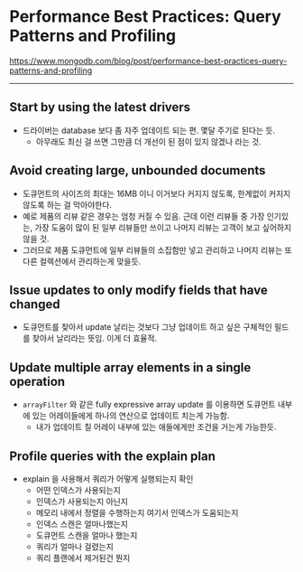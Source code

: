 # Performance Best Practices: Query Patterns and Profiling

https://www.mongodb.com/blog/post/performance-best-practices-query-patterns-and-profiling

***

## Start by using the latest drivers

- 드라이버는 database 보다 좀 자주 업데이트 되는 편. 몇달 주기로 된다는 듯.
    - 아무래도 최신 걸 쓰면 그만큼 더 개선이 된 점이 있지 않겠나 라는 것.

## Avoid creating large, unbounded documents

- 도큐먼트의 사이즈의 최대는 16MB 이니 이거보다 커지지 않도록, 한계없이 커지지 않도록 하는 걸 막아야한다.
- 예로 제품의 리뷰 같은 경우는 엄청 커질 수 있음. 근데 이런 리뷰들 중 가장 인기있는, 가장 도움이 많이 된 일부 리뷰들만 쓰이고 나머지 리뷰는 고객이 보고 싶어하지 않을 것.
- 그러므로 제품 도큐먼트에 일부 리뷰들의 소집함만 넣고 관리하고 나머지 리뷰는 또 다른 컬렉션에서 관리하는게 맞을듯.

## Issue updates to only modify fields that have changed

- 도큐먼트를 찾아서 update 날리는 것보다 그냥 업데이트 하고 싶은 구체적인 필드를 찾아서 날리라는 뜻임. 이게 더 효율적.

## Update multiple array elements in a single operation

- `arrayFilter` 와 같은 fully expressive array update 를 이용하면 도큐먼트 내부에 있는 어레이들에게 하나의 연산으로 업데이트 치는게 가능함.
    - 내가 업데이트 칠 어레이 내부에 있는 애들에게만 조건을 거는게 가능한듯.

## Profile queries with the explain plan

- explain 을 사용해서 쿼리가 어떻게 실행되는지 확인
    - 어떤 인덱스가 사용되는지
    - 인덱스가 사용되는지 아닌지
    - 메모리 내에서 정렬을 수행하는지 여기서 인덱스가 도움되는지
    - 인덱스 스캔은 얼마나했는지
    - 도큐먼트 스캔을 얼마나 했는지
    - 쿼리가 얼마나 걸렸는지
    - 쿼리 플랜에서 제거된건 뭔지 
